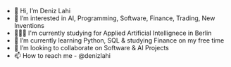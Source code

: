 - 👋 Hi, I’m Deniz Lahi
- 👀 I’m interested in AI, Programming, Software, Finance, Trading, New Inventions
- 👨🏻‍🎓 I'm currently studying for Applied Artificial Intellignece in Berlin
- 🌱 I’m currently learning Python, SQL & studying Finance on my free time
- 🤖 I’m looking to collaborate on Software & AI Projects
- 📫 How to reach me - @denizlahi

<!---
denizlahi/denizlahi is a ✨ special ✨ repository because its `README.md` (this file) appears on your GitHub profile.
You can click the Preview link to take a look at your changes.
--->
